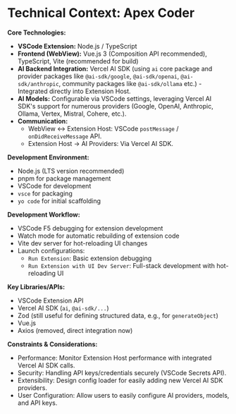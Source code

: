<!-- Version: 1.2 | Last Updated: 2025-07-04 -->

# Technical Context: Apex Coder

**Core Technologies:**
- **VSCode Extension:** Node.js / TypeScript
- **Frontend (WebView):** Vue.js 3 (Composition API recommended), TypeScript, Vite (recommended for build)
- **AI Backend Integration:** Vercel AI SDK (using `ai` core package and provider packages like `@ai-sdk/google`, `@ai-sdk/openai`, `@ai-sdk/anthropic`, community packages like `@ai-sdk/ollama` etc.) - Integrated directly into Extension Host.
- **AI Models:** Configurable via VSCode settings, leveraging Vercel AI SDK's support for numerous providers (Google, OpenAI, Anthropic, Ollama, Vertex, Mistral, Cohere, etc.).
- **Communication:**
    - WebView <-> Extension Host: VSCode `postMessage` / `onDidReceiveMessage` API.
    - Extension Host -> AI Providers: Via Vercel AI SDK.

**Development Environment:**
- Node.js (LTS version recommended)
- pnpm for package management
- VSCode for development
- `vsce` for packaging
- `yo code` for initial scaffolding

**Development Workflow:**
- VSCode F5 debugging for extension development
- Watch mode for automatic rebuilding of extension code
- Vite dev server for hot-reloading UI changes
- Launch configurations:
  - `Run Extension`: Basic extension debugging
  - `Run Extension with UI Dev Server`: Full-stack development with hot-reloading UI

**Key Libraries/APIs:**
- VSCode Extension API
- Vercel AI SDK (`ai`, `@ai-sdk/...`)
- Zod (still useful for defining structured data, e.g., for `generateObject`)
- Vue.js
- Axios (removed, direct integration now)

**Constraints & Considerations:**
- Performance: Monitor Extension Host performance with integrated Vercel AI SDK calls.
- Security: Handling API keys/credentials securely (VSCode Secrets API).
- Extensibility: Design config loader for easily adding new Vercel AI SDK providers.
- User Configuration: Allow users to easily configure AI providers, models, and API keys.
